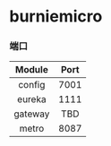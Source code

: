 # burniemicro

### 端口

|  Module   |   Port   |
| :-------: | :------: |
|  config   |   7001   |
|  eureka   |   1111   |
|  gateway  |   TBD    |
|  metro    |   8087   |